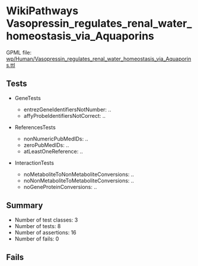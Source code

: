 # WikiPathways Vasopressin_regulates_renal_water_homeostasis_via_Aquaporins

GPML file: [wp/Human/Vasopressin_regulates_renal_water_homeostasis_via_Aquaporins.ttl](../wp/Human/Vasopressin_regulates_renal_water_homeostasis_via_Aquaporins.ttl)

## Tests

* GeneTests
    * entrezGeneIdentifiersNotNumber: ..
    * affyProbeIdentifiersNotCorrect: ..

* ReferencesTests
    * nonNumericPubMedIDs: ..
    * zeroPubMedIDs: ..
    * atLeastOneReference: ..

* InteractionTests
    * noMetaboliteToNonMetaboliteConversions: ..
    * noNonMetaboliteToMetaboliteConversions: ..
    * noGeneProteinConversions: ..

## Summary

* Number of test classes: 3
* Number of tests: 8
* Number of assertions: 16
* Number of fails: 0

## Fails

